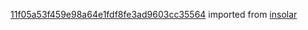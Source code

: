 [11f05a53f459e98a64e1fdf8fe3ad9603cc35564](https://github.com/insolar/insolar/commit/11f05a53f459e98a64e1fdf8fe3ad9603cc35564) imported from [insolar](https://github.com/insolar/insolar)
